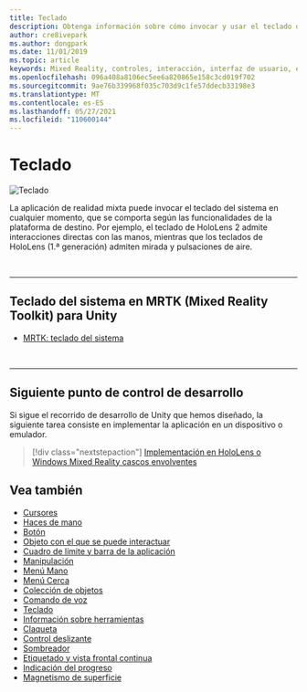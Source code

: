 ```yaml
---
title: Teclado
description: Obtenga información sobre cómo invocar y usar el teclado del sistema mediante Mixed Reality Toolkit.
author: cre8ivepark
ms.author: dongpark
ms.date: 11/01/2019
ms.topic: article
keywords: Mixed Reality, controles, interacción, interfaz de usuario, experiencia de usuario, casco de realidad mixta, casco de realidad mixta de Windows, casco de realidad virtual, HoloLens, teclado, MRTK, Mixed Reality Toolkit
ms.openlocfilehash: 096a408a8106ec5ee6a820865e158c3cd019f702
ms.sourcegitcommit: 9ae76b339968f035c703d9c1fe57ddecb33198e3
ms.translationtype: MT
ms.contentlocale: es-ES
ms.lasthandoff: 05/27/2021
ms.locfileid: "110600144"
---
```

# <a name="keyboard"></a>Teclado

![Teclado](images/UX_Hero_Keyboard.jpg)

La aplicación de realidad mixta puede invocar el teclado del sistema en cualquier momento, que se comporta según las funcionalidades de la plataforma de destino. Por ejemplo, el teclado de HoloLens 2 admite interacciones directas con las manos, mientras que los teclados de HoloLens (1.ª generación) admiten mirada y pulsaciones de aire.

<br>

---

## <a name="system-keyboard-in-mrtk-mixed-reality-toolkit-for-unity"></a>Teclado del sistema en MRTK (Mixed Reality Toolkit) para Unity

* [MRTK: teclado del sistema](/windows/mixed-reality/mrtk-unity/features/ux-building-blocks/system-keyboard)

<br>

---

## <a name="next-development-checkpoint"></a>Siguiente punto de control de desarrollo

Si sigue el recorrido de desarrollo de Unity que hemos diseñado, la siguiente tarea consiste en implementar la aplicación en un dispositivo o emulador.

> [!div class="nextstepaction"]
> [Implementación en HoloLens o Windows Mixed Reality cascos envolventes](../develop/platform-capabilities-and-apis/using-visual-studio.md)

## <a name="see-also"></a>Vea también

* [Cursores](cursors.md)
* [Haces de mano](point-and-commit.md)
* [Botón](button.md)
* [Objeto con el que se puede interactuar](interactable-object.md)
* [Cuadro de límite y barra de la aplicación](app-bar-and-bounding-box.md)
* [Manipulación](direct-manipulation.md)
* [Menú Mano](hand-menu.md)
* [Menú Cerca](near-menu.md)
* [Colección de objetos](object-collection.md)
* [Comando de voz](voice-input.md)
* [Teclado](keyboard.md)
* [Información sobre herramientas](tooltip.md)
* [Claqueta](slate.md)
* [Control deslizante](slider.md)
* [Sombreador](shader.md)
* [Etiquetado y vista frontal continua](billboarding-and-tag-along.md)
* [Indicación del progreso](progress.md)
* [Magnetismo de superficie](surface-magnetism.md)